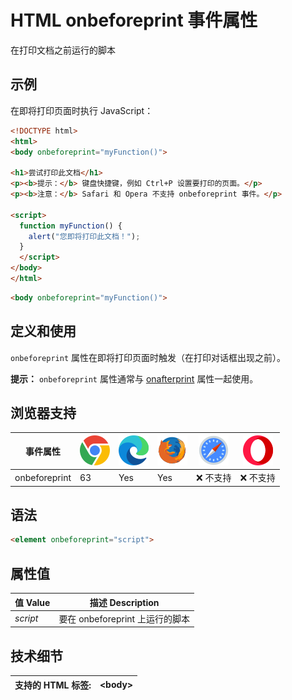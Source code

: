 HTML onbeforeprint 事件属性
===

在打印文档之前运行的脚本

## 示例

在即将打印页面时执行 JavaScript：

```html idoc:preview:iframe
<!DOCTYPE html>
<html>
<body onbeforeprint="myFunction()">

<h1>尝试打印此文档</h1>
<p><b>提示：</b> 键盘快捷键，例如 Ctrl+P 设置要打印的页面。</p>
<p><b>注意：</b> Safari 和 Opera 不支持 onbeforeprint 事件。</p>

<script>
  function myFunction() {
    alert("您即将打印此文档！");
  }
  </script>
</body>
</html>
```

```html
<body onbeforeprint="myFunction()">
```

## 定义和使用

`onbeforeprint` 属性在即将打印页面时触发（在打印对话框出现之前）。

**提示：** `onbeforeprint` 属性通常与 [onafterprint](./onafterprint.md) 属性一起使用。

## 浏览器支持

| 事件属性 | ![chrome][1] | ![edge][2] | ![firefox][3] | ![safari][4] | ![opera][5] |
| --- | --- | --- | --- | --- | --- |
| onbeforeprint   | 63 | Yes | Yes | ❌ 不支持 | ❌ 不支持 |

## 语法

```html
<element onbeforeprint="script">
```

## 属性值

| 值 Value | 描述 Description |
| --- | --- |
| *script* | 要在 onbeforeprint 上运行的脚本 |

## 技术细节

| 支持的 HTML 标签: | \<body> |
| --- | --- |
<!--rehype:style=width: 100%; display: inline-table;-->



[1]: ../assets/chrome.svg
[2]: ../assets/edge.svg
[3]: ../assets/firefox.svg
[4]: ../assets/safari.svg
[5]: ../assets/opera.svg

